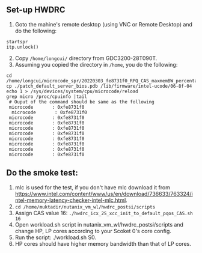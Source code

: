 ## Set-up HWDRC
1. Goto the mahine's remote desktop (using VNC or Remote Desktop) and do the following:
```	
startspr
itp.unlock()
```	
2. Copy ``` /home/longcui/ ``` directory from GDC3200-28T090T.
3. Assuming you copied the directory in ``` /home ```, you do the following:
```
cd /home/longcui/microcode_spr/20220303_fe8731f0_RPQ_CAS_maxmemBW_percentage_v2
cp ./patch_default_server_bios.pdb /lib/firmware/intel-ucode/06-8f-04
echo 1 > /sys/devices/system/cpu/microcode/reload
grep micro /proc/cpuinfo |tail 
 # Ouput of the command should be same as the following
 microcode       : 0xfe8731f0
  microcode       : 0xfe8731f0
 microcode       : 0xfe8731f0
 microcode       : 0xfe8731f0
 microcode       : 0xfe8731f0
 microcode       : 0xfe8731f0
 microcode       : 0xfe8731f0
 microcode       : 0xfe8731f0
 microcode       : 0xfe8731f0
 microcode       : 0xfe8731f0
```	

## Do the smoke test:
1. mlc is used for the test, if you don't have mlc download it from <https://www.intel.com/content/www/us/en/download/736633/763324/intel-memory-latency-checker-intel-mlc.html>.
2. ``` cd /home/muktadir/nutanix_vm_wl/hwdrc_postsi/scripts ```
3. Assign CAS value 16: ``` ./hwdrc_icx_2S_xcc_init_to_default_pqos_CAS.sh 16 ```
4. Open workload.sh script in nutanix_vm_wl/hwdrc_postsi/scripts and change HP, LP cores according to your Scoket 0's core config. 
5. Run the script: ./workload.sh S0.
6. HP cores should have higher memory bandwidth than that of LP cores.
